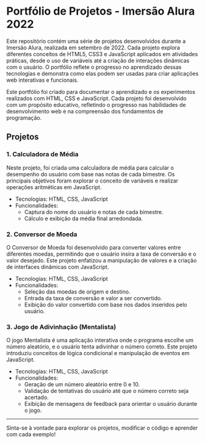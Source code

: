 # Portfólio de Projetos - Imersão Alura 2022

Este repositório contém uma série de projetos desenvolvidos durante a Imersão Alura, realizada em setembro de 2022. Cada projeto explora diferentes conceitos de HTML5, CSS3 e JavaScript aplicados em atividades práticas, desde o uso de variáveis até a criação de interações dinâmicas com o usuário. O portfólio reflete o progresso no aprendizado dessas tecnologias e demonstra como elas podem ser usadas para criar aplicações web interativas e funcionais.

Este portfólio foi criado para documentar o aprendizado e os experimentos realizados com HTML, CSS e JavaScript. Cada projeto foi desenvolvido com um propósito educativo, refletindo o progresso nas habilidades de desenvolvimento web e na compreensão dos fundamentos de programação.

## Projetos

### 1. Calculadora de Média
Neste projeto, foi criada uma calculadora de média para calcular o desempenho do usuário com base nas notas de cada bimestre. Os principais objetivos foram explorar o conceito de variáveis e realizar operações aritméticas em JavaScript.

  - Tecnologias: HTML, CSS, JavaScript
  - Funcionalidades:
    - Captura do nome do usuário e notas de cada bimestre.
    - Cálculo e exibição da média final arredondada.

### 2. Conversor de Moeda
O Conversor de Moeda foi desenvolvido para converter valores entre diferentes moedas, permitindo que o usuário insira a taxa de conversão e o valor desejado. Este projeto enfatizou a manipulação de valores e a criação de interfaces dinâmicas com JavaScript.

  - Tecnologias: HTML, CSS, JavaScript
  - Funcionalidades:
    - Seleção das moedas de origem e destino.
    - Entrada da taxa de conversão e valor a ser convertido.
    - Exibição do valor convertido com base nos dados inseridos pelo usuário.

### 3. Jogo de Adivinhação (Mentalista)
O jogo Mentalista é uma aplicação interativa onde o programa escolhe um número aleatório, e o usuário tenta adivinhar o número correto. Este projeto introduziu conceitos de lógica condicional e manipulação de eventos em JavaScript.

  - Tecnologias: HTML, CSS, JavaScript
  - Funcionalidades:
    - Geração de um número aleatório entre 0 e 10.
    - Validação de tentativas do usuário até que o número correto seja acertado.
    - Exibição de mensagens de feedback para orientar o usuário durante o jogo.

<hr>

Sinta-se à vontade para explorar os projetos, modificar o código e aprender com cada exemplo!
